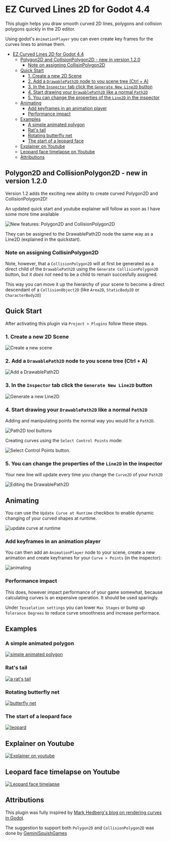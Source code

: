 # EZ Curved Lines 2D for Godot 4.4

This plugin helps you draw smooth curved 2D lines, polygons and collision polygons quickly in the 2D editor.

Using godot's `AnimationPlayer` you can even create key frames for the curves lines to animae them.


- [EZ Curved Lines 2D for Godot 4.4](#ez-curved-lines-2d-for-godot-44)
  - [Polygon2D and CollisionPolygon2D - new in version 1.2.0](#polygon2d-and-collisionpolygon2d---new-in-version-120)
    - [Note on assigning CollisinPolygon2D](#note-on-assigning-collisinpolygon2d)
  - [Quick Start](#quick-start)
    - [1. Create a new 2D Scene](#1-create-a-new-2d-scene)
    - [2. Add a `DrawablePath2D` node to you scene tree (Ctrl + A)](#2-add-a-drawablepath2d-node-to-you-scene-tree-ctrl--a)
    - [3. In the `Inspector` tab click the `Generate New Line2D` button](#3-in-the-inspector-tab-click-the-generate-new-line2d-button)
    - [4. Start drawing your `DrawablePath2D` like a normal `Path2D`](#4-start-drawing-your-drawablepath2d-like-a-normal-path2d)
    - [5. You can change the properties of the `Line2D` in the inspector](#5-you-can-change-the-properties-of-the-line2d-in-the-inspector)
  - [Animating](#animating)
    - [Add keyframes in an animation player](#add-keyframes-in-an-animation-player)
    - [Performance impact](#performance-impact)
  - [Examples](#examples)
    - [A simple animated polygon](#a-simple-animated-polygon)
    - [Rat's tail](#rats-tail)
    - [Rotating butterfly net](#rotating-butterfly-net)
    - [The start of a leopard face](#the-start-of-a-leopard-face)
  - [Explainer on Youtube](#explainer-on-youtube)
  - [Leopard face timelapse on Youtube](#leopard-face-timelapse-on-youtube)
  - [Attributions](#attributions)


## Polygon2D and CollisionPolygon2D - new in version 1.2.0

Version 1.2 adds the exciting new ability to create curved Polygon2D and CollisionPolygon2D!

An updated quick start and youtube explainer will follow as soon as I have some more time available

![New features: Polygon2D and CollisionPolygon2D](./screenshots/image-0.png)

They can be assigned to the DrawablePath2D node the same way as a Line2D (explained in the quickstart).

### Note on assigning CollisinPolygon2D

Note, however, that a `CollisionPolygon2D` will at first be generated as a direct child of the `DrawablePath2D` using
the `Generate CollisionPolygon2D` button, but it _does not_ need to be a child to remain succesfully assigned.

This way you can move it up the hierarchy of your scene to become a direct descendant of a `CollisionObject2D` (like `Area2D`, `StaticBody2D` or `CharacterBody2D`)



## Quick Start

After activating this plugin via `Project > Plugins` follow these steps.

### 1. Create a new 2D Scene

![Create a new scene](./screenshots/image.png)

### 2. Add a `DrawablePath2D` node to you scene tree (Ctrl + A)

![Add a DrawablePath2D](./screenshots/image-1.png)

### 3. In the `Inspector` tab click the `Generate New Line2D` button

![Generate a new Line2D](./screenshots/image-2.png)

### 4. Start drawing your `DrawablePath2D` like a normal `Path2D`

Adding and manipulating points the normal way you would for a `Path2D`.

![Path2D tool buttons](./screenshots/image-3.png)

Creating curves using the `Select Control Points` mode:

![Select Control Points button](./screenshots/image-4.png).


### 5. You can change the properties of the `Line2D` in the inspector

Your new line will update every time you change the `Curve2D` of your `Path2D`

![Editing the DrawablePath2D](./screenshots/changing-curve.gif)


## Animating

You can use the `Update Curve at Runtime` checkbox to enable dynamic changing of your curved shapes at runtime.

![update curve at runtime](./screenshots/update-runtime.png)

### Add keyframes in an animation player

You can then add an `AnimationPlayer` node to your scene, create a new animation and create keyframes for your `Curve > Points` (in the inspector):

![animating](./screenshots/animating.png)


### Performance impact
This does, however impact performance of your game somewhat, because calculating curves is an expensive operation.
It should be used sparingly.

Under `Tesselation settings` you can lower `Max Stages` or bump up `Tolerance Degrees` to
reduce curve smoothness and increase performace.


## Examples

### A simple animated polygon

[![simple animated polygon](./screenshots/image-0.png)](./examples/)

### Rat's tail

[![a rat's tail](./screenshots/rat_tail.png)](./examples/rat/)

### Rotating butterfly net

[![butterfly net](./screenshots/butterfly_net.png)](./examples/butterfly_net/)

### The start of a leopard face

[![leopard](./screenshots/leopard.png)](./examples/leopard)

## Explainer on Youtube

[![Explainer on youtube](./screenshots/yt_thumb.png)](https://youtu.be/mM9W5FzvLiQ?feature=shared)

## Leopard face timelapse on Youtube

[![Leopard face timelapse](./screenshots/yt_thumb-2.png)](https://youtu.be/68Diitynqsk?feature=shared)

## Attributions

This plugin was fully inspired by [Mark Hedberg's blog on rendering curves in Godot](https://www.hedberggames.com/blog/rendering-curves-in-godot).

The suggestion to support both `Polygon2D` and `CollisionPolygon2D` was done by [GeminiSquishGames](https://github.com/GeminiSquishGames)